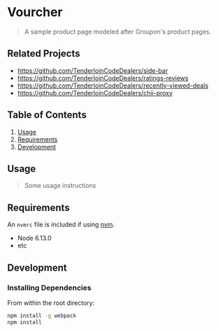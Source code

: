 # Vourcher

> A sample product page modeled after Groupon's product pages.

## Related Projects

- https://github.com/TenderloinCodeDealers/side-bar
- https://github.com/TenderloinCodeDealers/ratings-reviews
- https://github.com/TenderloinCodeDealers/recently-viewed-deals
- https://github.com/TenderloinCodeDealers/chii-proxy

## Table of Contents

1. [Usage](#Usage)
1. [Requirements](#requirements)
1. [Development](#development)

## Usage

> Some usage instructions

## Requirements

An `nvmrc` file is included if using [nvm](https://github.com/creationix/nvm).

- Node 6.13.0
- etc

## Development

### Installing Dependencies

From within the root directory:

```sh
npm install -g webpack
npm install
```
